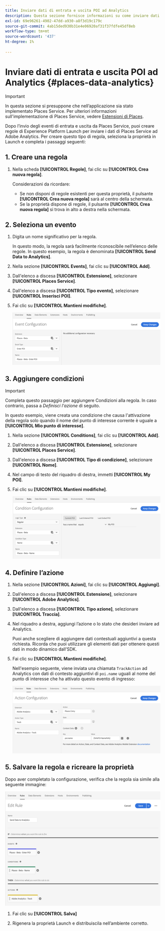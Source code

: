 ```yaml
---
title: Inviare dati di entrata e uscita POI ad Analytics
description: Questa sezione fornisce informazioni su come inviare dati di ingresso e uscita POI ad Analytics.
exl-id: 69e96261-4902-47dd-a930-a8f3d19c179c
source-git-commit: 4ab15ded930b31e4e06920af31f37fdfe45df8eb
workflow-type: tm+mt
source-wordcount: '437'
ht-degree: 1%

---
```


# Inviare dati di entrata e uscita POI ad Analytics {#places-data-analytics}


>[!IMPORTANT]
>
>In questa sezione si presuppone che nell’applicazione sia stato implementato Places Service. Per ulteriori informazioni sull&#39;implementazione di Places Service, vedere [Estensioni di Places](/help/places-ext-aep-sdks/places-extension/places-extension.md).

Dopo l’invio degli eventi di entrata e uscita da Places Service, puoi creare regole di Experience Platform Launch per inviare i dati di Places Service ad Adobe Analytics. Per creare questo tipo di regola, seleziona la proprietà in Launch e completa i passaggi seguenti:

## 1. Creare una regola

1. Nella scheda **[!UICONTROL Regole]**, fai clic su **[!UICONTROL Crea nuova regola]**.

   Considerazioni da ricordare:

   * Se non disponi di regole esistenti per questa proprietà, il pulsante **[!UICONTROL Crea nuova regola]** sarà al centro della schermata.
   * Se la proprietà dispone di regole, il pulsante **[!UICONTROL Crea nuova regola]** si trova in alto a destra nella schermata.

## 2. Seleziona un evento

1. Digita un nome significativo per la regola.

   In questo modo, la regola sarà facilmente riconoscibile nell’elenco delle regole. In questo esempio, la regola è denominata **[!UICONTROL Send Data to Analytics]**.

1. Nella sezione **[!UICONTROL Events]**, fai clic su **[!UICONTROL Add]**.

1. Dall&#39;elenco a discesa **[!UICONTROL Estensione]**, selezionare **[!UICONTROL Places Service]**.

1. Dall&#39;elenco a discesa **[!UICONTROL Tipo evento]**, selezionare **[!UICONTROL Inserisci POI]**.

1. Fai clic su **[!UICONTROL Mantieni modifiche]**.

   ![&quot;seleziona un evento&quot;](/help/assets/pt-selectEvent.png)


## 3. Aggiungere condizioni

>[!IMPORTANT]
>
>Completa questo passaggio per aggiungere Condizioni alla regola. In caso contrario, passa a *Definisci l&#39;azione* di seguito.

In questo esempio, viene creata una condizione che causa l&#39;attivazione della regola solo quando il nome del punto di interesse corrente è uguale a **[!UICONTROL Mio punto di interesse]**.

1. Nella sezione **[!UICONTROL Conditions]**, fai clic su **[!UICONTROL Add]**.

1. Dall&#39;elenco a discesa **[!UICONTROL Estensione]**, selezionare **[!UICONTROL Places Service]**.

1. Dall&#39;elenco a discesa **[!UICONTROL Tipo di condizione]**, selezionare **[!UICONTROL Nome]**.

1. Nel campo di testo del riquadro di destra, immetti **[!UICONTROL My POI]**.

1. Fai clic su **[!UICONTROL Mantieni modifiche]**.

   ![&quot;imposta una condizione&quot;](/help/assets/pt-setCondition.png)


## 4. Definire l’azione

1. Nella sezione **[!UICONTROL Azioni]**, fai clic su **[!UICONTROL Aggiungi]**.

1. Dall&#39;elenco a discesa **[!UICONTROL Estensione]**, selezionare **[!UICONTROL Adobe Analytics]**.

1. Dall&#39;elenco a discesa **[!UICONTROL Tipo azione]**, selezionare **[!UICONTROL Traccia]**.

1. Nel riquadro a destra, aggiungi l’azione o lo stato che desideri inviare ad Analytics.

   Puoi anche scegliere di aggiungere dati contestuali aggiuntivi a questa richiesta. Ricorda che puoi utilizzare gli elementi dati per ottenere questi dati in modo dinamico dall’SDK.

1. Fai clic su **[!UICONTROL Mantieni modifiche]**.

   Nell&#39;esempio seguente, viene inviata una chiamata `TrackAction` ad Analytics con dati di contesto aggiuntivi di `poi.name` uguali al nome del punto di interesse che ha attivato questo evento di ingresso:

   ![&quot;ha impostato un&#39;azione&quot;](/help/assets/pt-setAction.png)

## 5. Salvare la regola e ricreare la proprietà

Dopo aver completato la configurazione, verifica che la regola sia simile alla seguente immagine:

![&quot;regola creata&quot;](/help/assets/pt-ruleComplete.png)

1. Fai clic su **[!UICONTROL Salva]**

1. Rigenera la proprietà Launch e distribuiscila nell’ambiente corretto.
